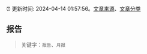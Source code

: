 :alarm_clock: 更新时间: 2024-04-14 01:57:56。[文章来源](/README.md)、[文章分类](/TAGS.md)

## 报告


> 关键字：`报告`、`月报`



